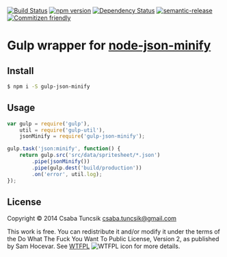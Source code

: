 [![Build Status](https://travis-ci.org/cstuncsik/gulp-json-minify.svg?branch=master)](https://travis-ci.org/cstuncsik/gulp-json-minify) [![npm version](https://badge.fury.io/js/gulp-json-minify.svg)](https://badge.fury.io/js/gulp-json-minify) [![Dependency Status](https://www.versioneye.com/user/projects/5686a933eb4f47003c000e99/badge.svg?style=flat)](https://www.versioneye.com/user/projects/5686a933eb4f47003c000e99) [![semantic-release](https://img.shields.io/badge/%20%20%F0%9F%93%A6%F0%9F%9A%80-semantic--release-e10079.svg?style=flat-square)](https://github.com/semantic-release/semantic-release) [![Commitizen friendly](https://img.shields.io/badge/commitizen-friendly-brightgreen.svg)](http://commitizen.github.io/cz-cli/)

# Gulp wrapper for [node-json-minify](https://www.npmjs.com/package/node-json-minify)

## Install

```sh
$ npm i -S gulp-json-minify
```

## Usage

```js
var gulp = require('gulp'),
    util = require('gulp-util'),
    jsonMinify = require('gulp-json-minify');

gulp.task('json:minify', function() {
    return gulp.src('src/data/spritesheet/*.json')
        .pipe(jsonMinify())
        .pipe(gulp.dest('build/production'))
        .on('error', util.log);
});
```

## License

Copyright © 2014 Csaba Tuncsik <csaba.tuncsik@gmail.com>

This work is free. You can redistribute it and/or modify it under the
terms of the Do What The Fuck You Want To Public License, Version 2,
as published by Sam Hocevar. See [WTFPL](http://www.wtfpl.net) ![WTFPL icon](http://i.imgur.com/AsWaQQl.png) for more details.
